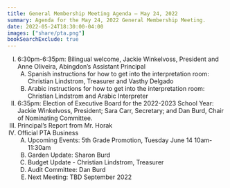 ```yaml
---
title: General Membership Meeting Agenda — May 24, 2022
summary: Agenda for the May 24, 2022 General Membership Meeting.
date: 2022-05-24T18:30:00-04:00
images: ["share/pta.png"]
bookSearchExclude: true
---
```


<style type="text/css">
    ol { list-style-type: upper-roman; }
    ol ol { list-style-type: upper-alpha; }
    ol ol ol { list-style-type: decimal; }
    ol ol ol ol { list-style-type: lower-alpha; }
    ul { list-style-type: disc; }
</style>

1. 6:30pm-6:35pm: Bilingual welcome, Jackie Winkelvoss, President and Anne Oliveira, Abingdon’s Assistant Principal
    1. Spanish instructions for how to get into the interpretation room: Christian Lindstrom, Treasurer and Vasthy Delgado
    1. Arabic instructions for how to get into the interpretation room: Christian Lindstrom and Arabic Interpreter
1. 6:35pm: Election of Executive Board for the 2022-2023 School Year: Jackie Winkelvoss, President; Sara Carr, Secretary; and Dan Burd, Chair of Nominating Committee.
1. Principal’s Report from Mr. Horak
1. Official PTA Business
    1. Upcoming Events: 5th Grade Promotion, Tuesday June 14 10am-11:30am
    1. Garden Update: Sharon Burd
    1. Budget Update - Christian Lindstrom, Treasurer
    1. Audit Committee: Dan Burd
    1. Next Meeting: TBD September 2022
